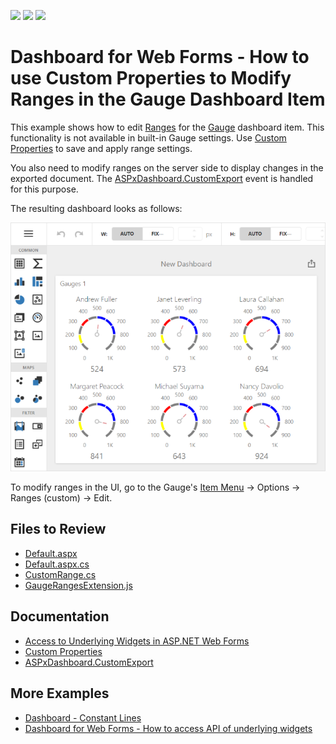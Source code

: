 <!-- default badges list -->
![](https://img.shields.io/endpoint?url=https://codecentral.devexpress.com/api/v1/VersionRange/429719105/21.2.3%2B)
[![](https://img.shields.io/badge/Open_in_DevExpress_Support_Center-FF7200?style=flat-square&logo=DevExpress&logoColor=white)](https://supportcenter.devexpress.com/ticket/details/T1046226)
[![](https://img.shields.io/badge/📖_How_to_use_DevExpress_Examples-e9f6fc?style=flat-square)](https://docs.devexpress.com/GeneralInformation/403183)
<!-- default badges end -->
# Dashboard for Web Forms - How to use Custom Properties to Modify Ranges in the Gauge Dashboard Item 

This example shows how to edit [Ranges](https://js.devexpress.com/Documentation/Guide/UI_Components/CircularGauge/Visual_Elements/#Range_Container) for the [Gauge](https://docs.devexpress.com/Dashboard/117164/web-dashboard/create-dashboards-on-the-web/dashboard-item-settings/gauges) dashboard item. This functionality is not available in built-in Gauge settings. Use [Custom Properties](https://docs.devexpress.com/Dashboard/401702/web-dashboard/ui-elements-and-customization/create-custom-properties) to save and apply range settings.

You also need to modify ranges on the server side to display changes in the exported document. The [ASPxDashboard.CustomExport](https://docs.devexpress.com/Dashboard/DevExpress.DashboardWeb.ASPxDashboard.CustomExport) event is handled for this purpose.

The resulting dashboard looks as follows:

![](images/screenshot.png)

To modify ranges in the UI, go to the Gauge's [Item Menu](https://docs.devexpress.com/Dashboard/117446/web-dashboard/ui-elements-and-customization/ui-elements/dashboard-item-menu) → Options → Ranges (custom) → Edit.

## Files to Review

* [Default.aspx](./CS/Default.aspx)
* [Default.aspx.cs](./CS/Default.aspx.cs)
* [CustomRange.cs](./CS/Models/CustomRange.cs)
* [GaugeRangesExtension.js](./CS/GaugeRangesExtension.js)

## Documentation

- [Access to Underlying Widgets in ASP.NET Web Forms](https://docs.devexpress.com/Dashboard/117573/web-dashboard/aspnet-web-forms-dashboard-control/access-to-underlying-widgets)
- [Custom Properties](https://docs.devexpress.com/Dashboard/401702/web-dashboard/ui-elements-and-customization/custom-properties)
- [ASPxDashboard.CustomExport](https://docs.devexpress.com/Dashboard/DevExpress.DashboardWeb.ASPxDashboard.CustomExport)

## More Examples

- [Dashboard - Constant Lines](https://github.com/DevExpress-Examples/dashboard-constant-lines)
- [Dashboard for Web Forms - How to access API of underlying widgets](https://github.com/DevExpress-Examples/how-to-access-api-of-underlying-widgets-in-the-aspnet-dashboard-control-t492396)
